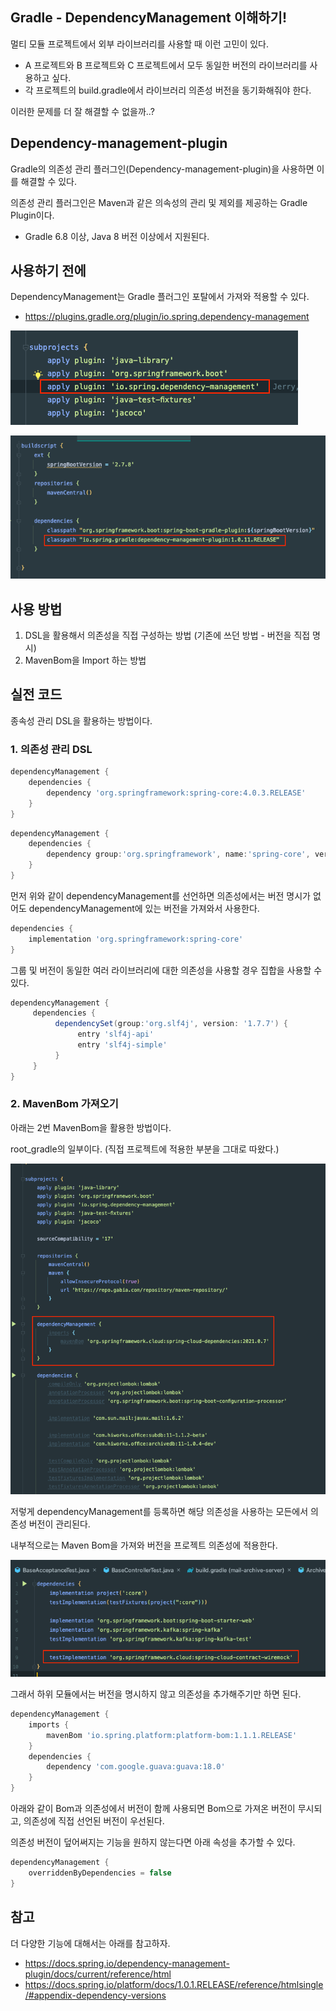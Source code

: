 ## Gradle - DependencyManagement 이해하기!

멀티 모듈 프로젝트에서 외부 라이브러리를 사용할 때 이런 고민이 있다.
- A 프로젝트와 B 프로젝트와 C 프로젝트에서 모두 동일한 버전의 라이브러리를 사용하고 싶다.
- 각 프로젝트의 build.gradle에서 라이브러리 의존성 버전을 동기화해줘야 한다.

이러한 문제를 더 잘 해결할 수 없을까..?

## Dependency-management-plugin

Gradle의 의존성 관리 플러그인(Dependency-management-plugin)을 사용하면 이를 해결할 수 있다.

의존성 관리 플러그인은 Maven과 같은 의속성의 관리 및 제외를 제공하는 Gradle Plugin이다.
- Gradle 6.8 이상, Java 8 버전 이상에서 지원된다.

## 사용하기 전에

DependencyManagement는 Gradle 플러그인 포탈에서 가져와 적용할 수 있다.
- https://plugins.gradle.org/plugin/io.spring.dependency-management

![img_3.png](img_3.png)

![img_4.png](img_4.png)

## 사용 방법
1. DSL을 활용해서 의존성을 직접 구성하는 방법 (기존에 쓰던 방법 - 버전을 직접 명시)
2. MavenBom을 Import 하는 방법

## 실전 코드

종속성 관리 DSL을 활용하는 방법이다.

### 1. 의존성 관리 DSL

```groovy
dependencyManagement {
    dependencies {
        dependency 'org.springframework:spring-core:4.0.3.RELEASE'
    }
}
```

```groovy
dependencyManagement {
    dependencies {
        dependency group:'org.springframework', name:'spring-core', version:'4.0.3.RELEASE'
    }
}
```

먼저 위와 같이 dependencyManagement를 선언하면 의존성에서는 버전 명시가 없어도 dependencyManagement에 있는 버전을 가져와서 사용한다.

```groovy
dependencies {
    implementation 'org.springframework:spring-core'
}
```

그룹 및 버전이 동일한 여러 라이브러리에 대한 의존성을 사용할 경우 집합을 사용할 수 있다.

```groovy
dependencyManagement {
     dependencies {
          dependencySet(group:'org.slf4j', version: '1.7.7') {
               entry 'slf4j-api'
               entry 'slf4j-simple'
          }
     }
}
```


### 2. MavenBom 가져오기

아래는 2번 MavenBom을 활용한 방법이다.

root_gradle의 일부이다. (직접 프로젝트에 적용한 부분을 그대로 따왔다.)

![img_1.png](img_1.png)

저렇게 dependencyManagement를 등록하면 해당 의존성을 사용하는 모든에서 의존성 버전이 관리된다.

내부적으로는 Maven Bom을 가져와 버전을 프로젝트 의존성에 적용한다.

![img_2.png](img_2.png)

그래서 하위 모듈에서는 버전을 명시하지 않고 의존성을 추가해주기만 하면 된다.

```groovy
dependencyManagement {
    imports {
        mavenBom 'io.spring.platform:platform-bom:1.1.1.RELEASE'
    }
    dependencies {
        dependency 'com.google.guava:guava:18.0'
    }
}
```

아래와 같이 Bom과 의존성에서 버전이 함께 사용되면 Bom으로 가져온 버전이 무시되고, 의존성에 직접 선언된 버전이 우선된다.

의존성 버전이 덮어써지는 기능을 원하지 않는다면 아래 속성을 추가할 수 있다.
```groovy
dependencyManagement {
    overriddenByDependencies = false
}
```

## 참고

더 다양한 기능에 대해서는 아래를 참고하자.

- https://docs.spring.io/dependency-management-plugin/docs/current/reference/html
- https://docs.spring.io/platform/docs/1.0.1.RELEASE/reference/htmlsingle/#appendix-dependency-versions
